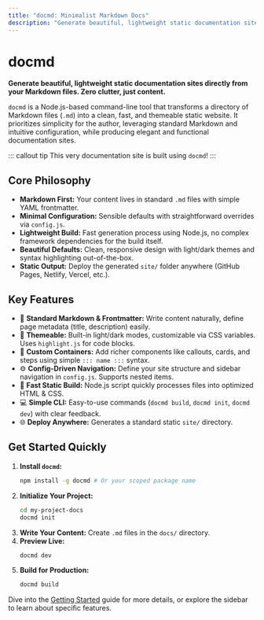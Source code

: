```yaml
---
title: "docmd: Minimalist Markdown Docs"
description: "Generate beautiful, lightweight static documentation sites directly from your Markdown files with docmd. Zero clutter, just content."
---
```


# docmd

**Generate beautiful, lightweight static documentation sites directly from your Markdown files. Zero clutter, just content.**

`docmd` is a Node.js-based command-line tool that transforms a directory of Markdown files (`.md`) into a clean, fast, and themeable static website. It prioritizes simplicity for the author, leveraging standard Markdown and intuitive configuration, while producing elegant and functional documentation sites.

::: callout tip
This very documentation site is built using `docmd`!
:::

## Core Philosophy

*   **Markdown First:** Your content lives in standard `.md` files with simple YAML frontmatter.
*   **Minimal Configuration:** Sensible defaults with straightforward overrides via `config.js`.
*   **Lightweight Build:** Fast generation process using Node.js, no complex framework dependencies for the build itself.
*   **Beautiful Defaults:** Clean, responsive design with light/dark themes and syntax highlighting out-of-the-box.
*   **Static Output:** Deploy the generated `site/` folder anywhere (GitHub Pages, Netlify, Vercel, etc.).

## Key Features

*   📝 **Standard Markdown & Frontmatter:** Write content naturally, define page metadata (title, description) easily.
*   🎨 **Themeable:** Built-in light/dark modes, customizable via CSS variables. Uses `highlight.js` for code blocks.
*   🧩 **Custom Containers:** Add richer components like callouts, cards, and steps using simple `::: name :::` syntax.
*   ⚙️ **Config-Driven Navigation:** Define your site structure and sidebar navigation in `config.js`. Supports nested items.
*   🚀 **Fast Static Build:** Node.js script quickly processes files into optimized HTML & CSS.
*   💻 **Simple CLI:** Easy-to-use commands (`docmd build`, `docmd init`, `docmd dev`) with clear feedback.
*   🌐 **Deploy Anywhere:** Generates a standard static `site/` directory.

## Get Started Quickly

1.  **Install `docmd`:**
    ```bash
    npm install -g docmd # Or your scoped package name
    ```
2.  **Initialize Your Project:**
    ```bash
    cd my-project-docs
    docmd init
    ```
3.  **Write Your Content:**
    Create `.md` files in the `docs/` directory.
4.  **Preview Live:**
    ```bash
    docmd dev
    ```
5.  **Build for Production:**
    ```bash
    docmd build
    ```

Dive into the [Getting Started](/getting-started/installation/) guide for more details, or explore the sidebar to learn about specific features.